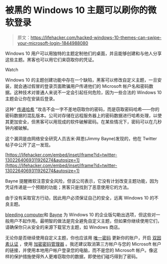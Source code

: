 # 被黑的 Windows 10 主题可以刷你的微软登录

> 原文：<https://lifehacker.com/hacked-windows-10-themes-can-swipe-your-microsoft-login-1844988080>

Windows 10 用户可以用独特的主题定制他们的桌面，并且能够创建和与他人分享这些主题。黑客也可以用它们来窃取你的凭证。

Watch

Windows 10 的主题创建功能中存在一个缺陷，黑客可以修改自定义主题，一旦安装，就会通过假冒的登录页面欺骗用户传递他们的 Microsoft 帐户名和密码数据。这种技术对普通人来说不一定会引起任何危险，因为一些合法的 Windows 10 主题会让你在安装后登录。

这种“ [传递哈希](https://www.beyondtrust.com/resources/glossary/pass-the-hash-pth-attack) ”攻击不会一字不差地窃取你的密码，而是窃取密码哈希——你的密码数据的混乱版本。公司对存储在远程服务器上的密码数据进行哈希处理，以使其更加安全，但黑客可以用现成的软件破解密码。在某些情况下，密码可以在几秒钟内被破解。

这个漏洞是由网络安全研究人员吉米·拜恩(Jimmy Bayne)发现的，他在 Twitter 帖子中公开了这一发现。

 [https://lifehacker.com/embed/inset/iframe?id=twitter-1302264069311926274&autosize=1](https://lifehacker.com/embed/inset/iframe?id=twitter-1302264069311926274&autosize=1) 

Bayne 提醒微软注意安全风险，但该公司表示，它没有计划改变主题功能，因为凭证传递是一个预期的功能；黑客只是找到了恶意使用它的方法。

由于没有采取官方行动，因此用户必须保证自己的安全，远离 Windows 10 的不良主题。

[bleeding computer](https://www.bleepingcomputer.com/news/microsoft/windows-10-themes-can-be-abused-to-steal-windows-passwords)和 [Bayne](https://twitter.com/bohops/status/1302264072218566662) 为 Windows 10 的企业版勾勒出选项，但这些对一般用户不起作用。最明智的做法是完全避免自定义主题，但如果你继续使用它们，请确保你只从安全的来源下载官方主题，如 Windows 商店。

无论你是否继续使用自定义主题，你也应该用 [唯一密码](https://lifehacker.com/how-to-create-secure-passwords-that-arent-impossible-to-1825048324) 更新你的账户，开启 [双因素认证](https://lifehacker.com/no-one-knows-about-two-factor-authentication-and-privat-1838913065) ，使用 [加密密码管理器](https://lifehacker.com/the-five-best-password-managers-5529133) 。我还建议取消第三方帐户与您的 Microsoft 帐户的链接，并使用本地用户帐户登录您的电脑，而不是您的 Microsoft 帐户。像这样的保护措施使得外人更难窃取你的数据，即使他们碰巧得到了密码。